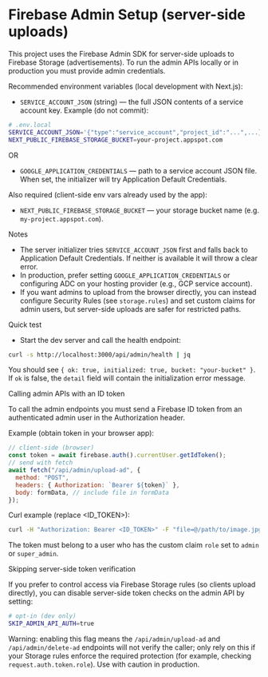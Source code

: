 # Firebase Admin Setup (server-side uploads)

This project uses the Firebase Admin SDK for server-side uploads to Firebase Storage (advertisements). To run the admin APIs locally or in production you must provide admin credentials.

Recommended environment variables (local development with Next.js):

- `SERVICE_ACCOUNT_JSON` (string) — the full JSON contents of a service account key. Example (do not commit):

```bash
# .env.local
SERVICE_ACCOUNT_JSON='{"type":"service_account","project_id":"...",...}'
NEXT_PUBLIC_FIREBASE_STORAGE_BUCKET=your-project.appspot.com
```

OR

- `GOOGLE_APPLICATION_CREDENTIALS` — path to a service account JSON file. When set, the initializer will try Application Default Credentials.

Also required (client-side env vars already used by the app):

- `NEXT_PUBLIC_FIREBASE_STORAGE_BUCKET` — your storage bucket name (e.g. `my-project.appspot.com`).

Notes

- The server initializer tries `SERVICE_ACCOUNT_JSON` first and falls back to Application Default Credentials. If neither is available it will throw a clear error.
- In production, prefer setting `GOOGLE_APPLICATION_CREDENTIALS` or configuring ADC on your hosting provider (e.g., GCP service account).
- If you want admins to upload from the browser directly, you can instead configure Security Rules (see `storage.rules`) and set custom claims for admin users, but server-side uploads are safer for restricted paths.

Quick test

- Start the dev server and call the health endpoint:

```bash
curl -s http://localhost:3000/api/admin/health | jq
```

You should see `{ ok: true, initialized: true, bucket: "your-bucket" }`. If `ok` is false, the `detail` field will contain the initialization error message.

Calling admin APIs with an ID token

To call the admin endpoints you must send a Firebase ID token from an authenticated admin user in the Authorization header.

Example (obtain token in your browser app):

```js
// client-side (browser)
const token = await firebase.auth().currentUser.getIdToken();
// send with fetch
await fetch("/api/admin/upload-ad", {
  method: "POST",
  headers: { Authorization: `Bearer ${token}` },
  body: formData, // include file in formData
});
```

Curl example (replace <ID_TOKEN>):

```bash
curl -H "Authorization: Bearer <ID_TOKEN>" -F "file=@/path/to/image.jpg" http://localhost:3000/api/admin/upload-ad
```

The token must belong to a user who has the custom claim `role` set to `admin` or `super_admin`.

Skipping server-side token verification

If you prefer to control access via Firebase Storage rules (so clients upload directly), you can disable server-side token checks on the admin API by setting:

```bash
# opt-in (dev only)
SKIP_ADMIN_API_AUTH=true
```

Warning: enabling this flag means the `/api/admin/upload-ad` and `/api/admin/delete-ad` endpoints will not verify the caller; only rely on this if your Storage rules enforce the required protection (for example, checking `request.auth.token.role`). Use with caution in production.
